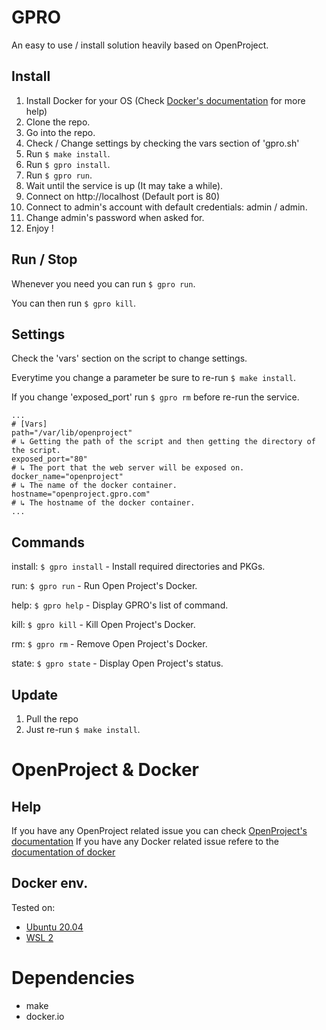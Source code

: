 # GPRO
An easy to use / install solution heavily based on OpenProject.

## Install
1. Install Docker for your OS (Check [Docker's documentation](https://docs.docker.com/) for more help)
2. Clone the repo.
3. Go into the repo.
4. Check / Change settings by checking the vars section of 'gpro.sh'
5. Run ```$ make install```.
6. Run ```$ gpro install```.
7. Run ```$ gpro run```.
8. Wait until the service is up (It may take a while).
9. Connect on http://localhost (Default port is 80)
10. Connect to admin's account with default credentials: admin / admin.
11. Change admin's password when asked for.
12. Enjoy !

## Run / Stop
Whenever you need you can run ```$ gpro run```.

You can then run ```$ gpro kill```.

## Settings
Check the 'vars' section on the script to change settings.

Everytime you change a parameter be sure to re-run ```$ make install```.

If you change 'exposed_port' run ```$ gpro rm``` before re-run the service.
```
...
# [Vars]
path="/var/lib/openproject"
# ↳ Getting the path of the script and then getting the directory of the script.
exposed_port="80"
# ↳ The port that the web server will be exposed on.
docker_name="openproject"
# ↳ The name of the docker container.
hostname="openproject.gpro.com"
# ↳ The hostname of the docker container.
...
```

## Commands
install: ```$ gpro install``` - Install required directories and PKGs.

run: ```$ gpro run``` - Run Open Project's Docker.

help: ```$ gpro help``` - Display GPRO's list of command.

kill: ```$ gpro kill``` - Kill Open Project's Docker.

rm: ```$ gpro rm``` - Remove Open Project's Docker.

state: ```$ gpro state``` - Display Open Project's status.

## Update
1. Pull the repo
2. Just re-run ```$ make install```.

# OpenProject & Docker

## Help
If you have any OpenProject related issue you can check [OpenProject's documentation](https://www.openproject.org/docs/getting-started/openproject-introduction/)
If you have any Docker related issue refere to the [documentation of docker](https://docs.docker.com/)

## Docker env.
Tested on:
  - [Ubuntu 20.04](https://docs.docker.com/engine/install/ubuntu/)
  - [WSL 2](https://docs.docker.com/desktop/windows/wsl/)

# Dependencies
- make
- docker.io

